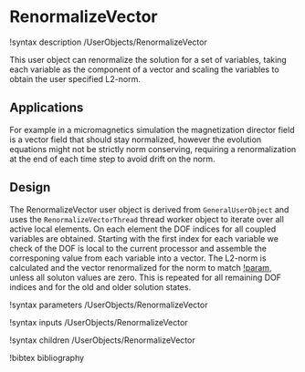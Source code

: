 # RenormalizeVector

!syntax description /UserObjects/RenormalizeVector

This user object can renormalize the solution for a set of variables, taking each variable as the component of a vector and scaling the variables to obtain the user specified L2-norm.

## Applications

For example in a micromagnetics simulation the magnetization director field is a vector field that should stay normalized, however the evolution equations might not be strictly norm conserving, requiring a renormalization at the end of each time step to avoid drift on the norm.

## Design

The RenormalizeVector user object is derived from `GeneralUserObject` and uses the `RenormalizeVectorThread` thread worker object to iterate over all active local elements. On each element the DOF indices for all coupled variables are obtained. Starting with the first index for each variable we check of the DOF is local to the current processor and assemble the corresponing value from each variable into a vector. The L2-norm is calculated and the vector renormalized for the norm to match [!param](/UserObjects/RenormalizeVector/norm), unless all soluton values are zero. This is repeated for all remaining DOF indices and for the old and older solution states.

!syntax parameters /UserObjects/RenormalizeVector

!syntax inputs /UserObjects/RenormalizeVector

!syntax children /UserObjects/RenormalizeVector

!bibtex bibliography

